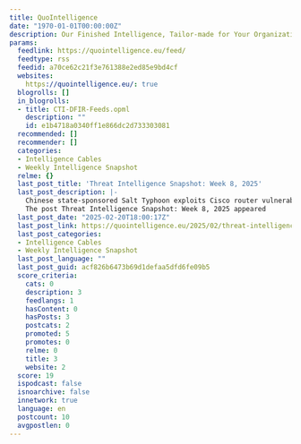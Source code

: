 ```yaml
---
title: QuoIntelligence
date: "1970-01-01T00:00:00Z"
description: Our Finished Intelligence, Tailor-made for Your Organization
params:
  feedlink: https://quointelligence.eu/feed/
  feedtype: rss
  feedid: a70ce62c21f3e761388e2ed85e9bd4cf
  websites:
    https://quointelligence.eu/: true
  blogrolls: []
  in_blogrolls:
  - title: CTI-DFIR-Feeds.opml
    description: ""
    id: e1b4718a0340ff1e866dc2d733303081
  recommended: []
  recommender: []
  categories:
  - Intelligence Cables
  - Weekly Intelligence Snapshot
  relme: {}
  last_post_title: 'Threat Intelligence Snapshot: Week 8, 2025'
  last_post_description: |-
    Chinese state-sponsored Salt Typhoon exploits Cisco router vulnerabilitieS | US signals efforts toward normalizing relations with Russia
    The post Threat Intelligence Snapshot: Week 8, 2025 appeared
  last_post_date: "2025-02-20T18:00:17Z"
  last_post_link: https://quointelligence.eu/2025/02/threat-intelligence-snapshot-week-8-2025/
  last_post_categories:
  - Intelligence Cables
  - Weekly Intelligence Snapshot
  last_post_language: ""
  last_post_guid: acf826b6473b69d1defaa5dfd6fe09b5
  score_criteria:
    cats: 0
    description: 3
    feedlangs: 1
    hasContent: 0
    hasPosts: 3
    postcats: 2
    promoted: 5
    promotes: 0
    relme: 0
    title: 3
    website: 2
  score: 19
  ispodcast: false
  isnoarchive: false
  innetwork: true
  language: en
  postcount: 10
  avgpostlen: 0
---
```

